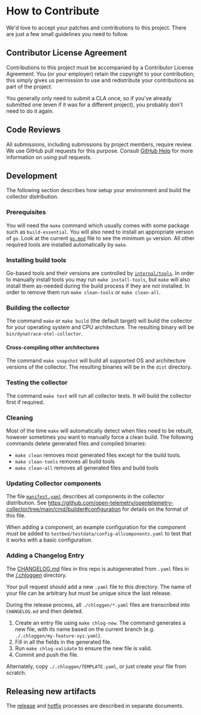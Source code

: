 # How to Contribute

We'd love to accept your patches and contributions to this project. There are
just a few small guidelines you need to follow.

## Contributor License Agreement

Contributions to this project must be accompanied by a Contributor License
Agreement. You (or your employer) retain the copyright to your contribution;
this simply gives us permission to use and redistribute your contributions as
part of the project.

You generally only need to submit a CLA once, so if you've already submitted one
(even if it was for a different project), you probably don't need to do it
again.

## Code Reviews

All submissions, including submissions by project members, require review. We
use GitHub pull requests for this purpose. Consult
[GitHub Help](https://help.github.com/articles/about-pull-requests/) for more
information on using pull requests.

## Development

The following section describes how setup your environment and build the collector distribution.

### Prerequisites

You will need the `make` command which usually comes with some package such as `build-essential`.
You will also need to install an appropriate version of `go`.
Look at the current [`go.mod`](./go.mod) file to see the minimum `go` version.
All other required tools are installed automatically by `make`.

### Installing build tools

Go-based tools and their versions are controlled by [`internal/tools`](./internal/tools/).
In order to manually install tools you may run `make install-tools`, but `make` will also install them as-needed during the build process if they are not installed.
In order to remove them run `make clean-tools` or `make clean-all`.

### Building the collector

The command `make` or `make build` (the default target) will build the collector for your operating system and CPU architecture. The resulting binary will be `bin/dynatrace-otel-collector`.

#### Cross-compiling other architectures

The command `make snapshot` will build all supported OS and architecture versions of the collector.
The resulting binaries will be in the `dist` directory.

### Testing the collector

The command `make test` will run all collector tests.
It will build the collector first if required.

### Cleaning

Most of the time `make` will automatically detect when files need to be rebuilt, however sometimes you want to manually force a clean build.
The following commands delete generated files and compiled binaries:

- `make clean` removes most generated files except for the build tools.
- `make clean-tools` removes all build tools
- `make clean-all` removes all generated files and build tools

### Updating Collector components

The file [`manifest.yaml`](./manifest.yaml) describes all components in the collector distribution.
See https://github.com/open-telemetry/opentelemetry-collector/tree/main/cmd/builder#configuration for details on the format of this file.

When adding a component, an example configuration for the component must be added to `testbed/testdata/config-allcomponents.yaml`
to test that it works with a basic configuration.

### Adding a Changelog Entry

The [CHANGELOG.md](./CHANGELOG.md) files in this repo is autogenerated from
`.yaml` files in the [/.chloggen](/.chloggen) directory.

Your pull request should add a new `.yaml` file to this directory. The name of
your file can be arbitrary but must be unique since the last release.

During the release process, all `./chloggen/*.yaml` files are transcribed into
`CHANGELOG.md` and then deleted.

1. Create an entry file using `make chlog-new`. The command generates a new
   file, with its name based on the current branch (e.g.
   `./.chloggen/my-feature-xyz.yaml`).
2. Fill in all the fields in the generated file.
3. Run `make chlog-validate` to ensure the new file is valid.
4. Commit and push the file.

Alternately, copy `./.chloggen/TEMPLATE.yaml`, or just create your file from scratch.

## Releasing new artifacts

The [release](docs/releasing.md) and [hotfix](docs/hotfix.md) processes are described in separate documents.
